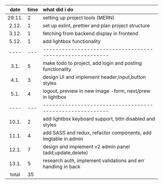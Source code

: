 |  date  | time | what did i do                                                  |
| :----: | :--- | :------------------------------------------------------------- |
| 29.11. | 2    | setting up project tools (MERN)                                |
| 2.12.  | 1    | set up eslint, prettier and plan project structure             |
| 3.12.  | 1    | fetching from backend display in frontend                      |
| 5.12.  | 1    | add lightbox functionality                                     |
|  ----  | ---  | --------------------------------------------------------       |
|  3.1.  | 5    | make todo to project, add login and posting functionality      |
|  4.1.  | 3    | design UI and implement header,input,button styles             |
|  5.1.  | 4    | logout, preview in new image -form, next/prew in lightbox      |
|  ----  | ---  | --------------------------------------------------------       |
| 10.1.  | 2    | add lightbox keyboard support, bttn disabled and styles        |
| 11.1.  | 4    | add SASS and redux, refactor components, add imgtable in admin |
| 12.1.  | 7    | design and implement v2 admin panel (add,update,delete)        |
| 13.1.  | 5    | research auth, implement validations and err handling in back  |
| total  | 35   |                                                                |
